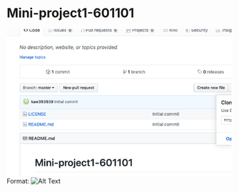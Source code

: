 # Mini-project1-601101

![GitHub Logo](/images/gitrepo.png)
Format: ![Alt Text](http://www.github.com)
